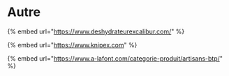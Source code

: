 # Autre

{% embed url="https://www.deshydrateurexcalibur.com/" %}

{% embed url="https://www.knipex.com" %}

{% embed url="https://www.a-lafont.com/categorie-produit/artisans-btp/" %}
